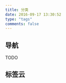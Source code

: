 ```yaml
---
title: 分类
date: 2016-09-17 13:30:52
type: "tags"
comments: false
---
```


导航
-------
TODO


标签云
-------

